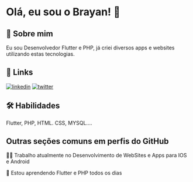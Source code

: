 
# Olá, eu sou o Brayan! 👋


## 🚀 Sobre mim
Eu sou Desenvolvedor Flutter e PHP, já criei diversos apps e websites utilizando estas tecnologias.


## 🔗 Links
[![linkedin](https://img.shields.io/badge/linkedin-0A66C2?style=for-the-badge&logo=linkedin&logoColor=white)](https://www.linkedin.com/in/brayandelmondes/)
[![twitter](https://img.shields.io/badge/twitter-1DA1F2?style=for-the-badge&logo=twitter&logoColor=white)](https://twitter.com/BrayanDelmondes)


## 🛠 Habilidades
Flutter, PHP, HTML. CSS, MYSQL....


## Outras seções comuns em perfis do GitHub
👩‍💻 Trabalho atualmente no Desenvolvimento de WebSites e Apps para IOS e Android

🧠 Estou aprendendo Flutter e PHP todos os dias


